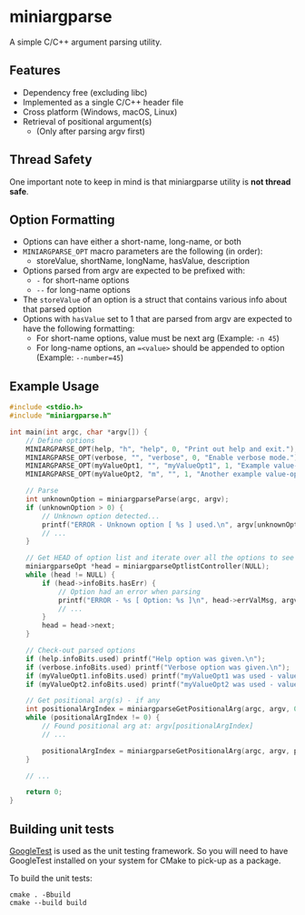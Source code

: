 # miniargparse

A simple C/C++ argument parsing utility.

## Features
- Dependency free (excluding libc)
- Implemented as a single C/C++ header file
- Cross platform (Windows, macOS, Linux)
- Retrieval of positional argument(s)
    - (Only after parsing argv first)

## Thread Safety
One important note to keep in mind is that miniargparse utility is **not thread safe**.

## Option Formatting
- Options can have either a short-name, long-name, or both
- `MINIARGPARSE_OPT` macro parameters are the following (in order):
    - storeValue, shortName, longName, hasValue, description
- Options parsed from argv are expected to be prefixed with:
    - `-` for short-name options
    - `--` for long-name options
- The `storeValue` of an option is a struct that contains various info about that parsed option
- Options with `hasValue` set to 1 that are parsed from argv are expected to have the following formatting:
    - For short-name options, value must be next arg (Example: `-n 45`)
    - For long-name options, an `=<value>` should be appended to option (Example: `--number=45`)

## Example Usage
```c
#include <stdio.h>
#include "miniargparse.h"

int main(int argc, char *argv[]) {
    // Define options
    MINIARGPARSE_OPT(help, "h", "help", 0, "Print out help and exit.");
    MINIARGPARSE_OPT(verbose, "", "verbose", 0, "Enable verbose mode.");
    MINIARGPARSE_OPT(myValueOpt1, "", "myValueOpt1", 1, "Example value-option.");
    MINIARGPARSE_OPT(myValueOpt2, "m", "", 1, "Another example value-option.");

    // Parse
    int unknownOption = miniargparseParse(argc, argv);
    if (unknownOption > 0) {
        // Unknown option detected...
        printf("ERROR - Unknown option [ %s ] used.\n", argv[unknownOption]);
        // ...
    }

    // Get HEAD of option list and iterate over all the options to see if any option had an error
    miniargparseOpt *head = miniargparseOptlistController(NULL);
    while (head != NULL) {
        if (head->infoBits.hasErr) {
            // Option had an error when parsing
            printf("ERROR - %s [ Option: %s ]\n", head->errValMsg, argv[head->index]);
            // ...
        }
        head = head->next;
    }

    // Check-out parsed options
    if (help.infoBits.used) printf("Help option was given.\n");
    if (verbose.infoBits.used) printf("Verbose option was given.\n");
    if (myValueOpt1.infoBits.used) printf("myValueOpt1 was used - value is [ %s ].\n", myValueOpt1.value);
    if (myValueOpt2.infoBits.used) printf("myValueOpt2 was used - value is [ %s ].\n", myValueOpt2.value);

    // Get positional arg(s) - if any
    int positionalArgIndex = miniargparseGetPositionalArg(argc, argv, 0);
    while (positionalArgIndex != 0) {
        // Found positional arg at: argv[positionalArgIndex]
        // ...

        positionalArgIndex = miniargparseGetPositionalArg(argc, argv, positionalArgIndex);
    }

    // ...

    return 0;
}
```

## Building unit tests
[GoogleTest](https://github.com/google/googletest) is used as the unit testing framework. So you will
need to have GoogleTest installed on your system for CMake to pick-up as a package.

To build the unit tests:
```
cmake . -Bbuild
cmake --build build
```
